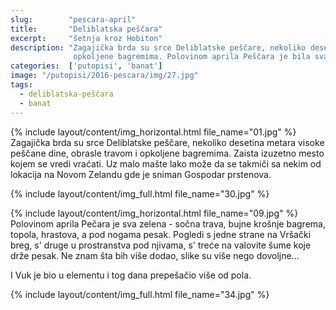 ```yaml
---
slug:        "pescara-april"
title:       "Deliblatska peščara"
excerpt:     "šetnja kroz Hobiton"
description: "Zagajička brda su srce Deliblatske peščare, nekoliko desetina metara visoke peščane dine, obrasle travom i
              opkoljene bagremima. Polovinom aprila Peščara je bila sva sočno zelena."
categories:  ['putopisi', 'banat']
image: "/putopisi/2016-pescara/img/27.jpg"
tags:
  - deliblatska-peščara
  - banat
---
```


{% include layout/content/img_horizontal.html file_name="01.jpg" %}
Zagajička brda su srce Deliblatske peščare, nekoliko desetina metara visoke peščane dine, obrasle travom i
opkoljene bagremima. Zaista izuzetno mesto kojem se vredi vraćati. Uz malo mašte lako može da se takmiči sa nekim od
lokacija na Novom Zelandu gde je sniman Gospodar prstenova.

{% include layout/content/img_full.html file_name="30.jpg" %}

{% include layout/content/img_horizontal.html file_name="09.jpg" %}
Polovinom aprila Pečara je sva zelena - sočna trava, bujne krošnje bagrema, topola, hrastova, a pod nogama pesak. Pogledi
s jedne strane na Vršački breg, s' druge u prostranstva pod njivama, s' treće na valovite šume koje drže pesak. Ne znam
šta bih više dodao, slike su više nego dovoljne...

I Vuk je bio u elementu i tog dana prepešačio više od pola.

{% include layout/content/img_full.html file_name="34.jpg" %}